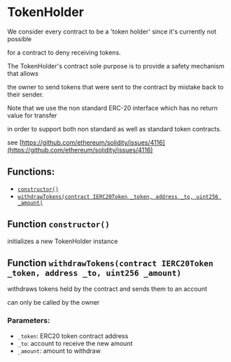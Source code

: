 # TokenHolder

We consider every contract to be a 'token holder' since it's currently not possible

for a contract to deny receiving tokens.

The TokenHolder's contract sole purpose is to provide a safety mechanism that allows

the owner to send tokens that were sent to the contract by mistake back to their sender.

Note that we use the non standard ERC-20 interface which has no return value for transfer

in order to support both non standard as well as standard token contracts.

see [https://github.com/ethereum/solidity/issues/4116](https://github.com/ethereum/solidity/issues/4116)

## Functions:

* [`constructor()`](tokenholder.md#TokenHolder-constructor--)
* [`withdrawTokens(contract IERC20Token _token, address _to, uint256 _amount)`](tokenholder.md#TokenHolder-withdrawTokens-contract-IERC20Token-address-uint256-)

## Function `constructor()` <a id="TokenHolder-constructor--"></a>

initializes a new TokenHolder instance

## Function `withdrawTokens(contract IERC20Token _token, address _to, uint256 _amount)` <a id="TokenHolder-withdrawTokens-contract-IERC20Token-address-uint256-"></a>

withdraws tokens held by the contract and sends them to an account

can only be called by the owner

### Parameters:

* `_token`: ERC20 token contract address
* `_to`: account to receive the new amount
* `_amount`: amount to withdraw

